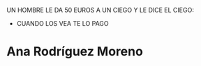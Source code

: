 UN HOMBRE LE DA 50 EUROS A UN CIEGO Y LE DICE EL CIEGO:
- CUANDO LOS VEA TE LO PAGO
# Ana Rodríguez Moreno 
